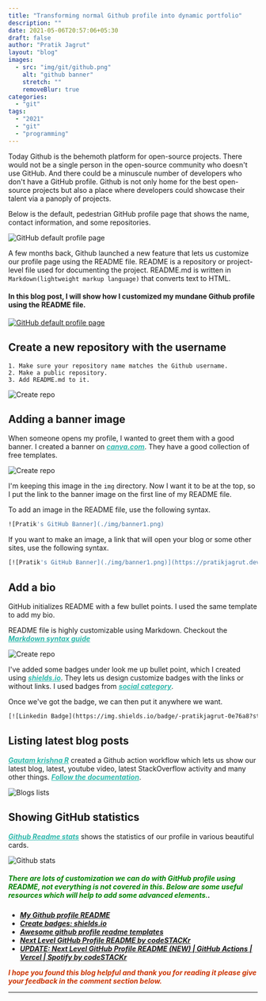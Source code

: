 ```yaml
---
title: "Transforming normal Github profile into dynamic portfolio"
description: ""
date: 2021-05-06T20:57:06+05:30
draft: false
author: "Pratik Jagrut"
layout: "blog"
images:
  - src: "img/git/github.png"
    alt: "github banner"
    stretch: ""
    removeBlur: true
categories:
  - "git"
tags:
  - "2021"
  - "git"
  - "programming"
---
```

Today Github is the behemoth platform for open-source projects.
There would not be a single person in the open-source community who doesn't use GitHub.
And there could be a minuscule number of developers who don't have a GitHub profile.
Github is not only home for the best open-source projects but also a place where developers could showcase their talent via a panoply of projects.

Below is the default, pedestrian GitHub profile page that shows the name, contact information, and some repositories.

![GitHub default profile page](/img/git/ghRegProf.png)

A few months back, Github launched a new feature that lets us customize our profile page using the README file.
README is a repository or project-level file used for documenting the project. 
README.md is written in `Markdown(lightweight markup language)` that converts text to HTML.

#### In this blog post, I will show how I customized my mundane Github profile using the README file.

[![GitHub default profile page](/img/git/ghNewProf.png)](https://github.com/pratikjagrut)

## Create a new repository with the username

```
1. Make sure your repository name matches the Github username.
2. Make a public repository.
3. Add README.md to it.
```
![Create repo](/img/git/repoC.png)

## Adding a banner image

When someone opens my profile, I wanted to greet them with a good banner. 
I created a banner on ***<a href="https://www.canva.com/" style="color:#2eb8ac" target="_blank">canva.com</a>***. 
They have a good collection of free templates.

![Create repo](/img/git/ghbanner.png)

I'm keeping this image in the `img` directory.
Now I want it to be at the top, so I put the link to the banner image on the first line of my README file.

To add an image in the README file, use the following syntax.
```dockerfile
![Pratik's GitHub Banner](./img/banner1.png)
```

If you want to make an image, a link that will open your blog or some other sites, use the following syntax.
```dockerfile
[![Pratik's GitHub Banner](./img/banner1.png)](https://pratikjagrut.dev)
```

## Add a bio

GitHub initializes README with a few bullet points. I used the same template to add my bio.

README file is highly customizable using Markdown. Checkout the ***<a href="https://www.markdownguide.org/basic-syntax/" style="color:#2eb8ac" target="_blank">Markdown syntax guide</a>***

![Create repo](/img/git/bio.png)

I've added some badges under look me up bullet point, which I created using ***<a href="http://shields.io/" style="color:#2eb8ac" target="_blank">shields.io</a>***. They lets us design customize badges with the links or without links. I used badges from ***<a href="https://shields.io/category/social" style="color:#2eb8ac" target="_blank">social category</a>***.

Once we've got the badge, we can then put it anywhere we want.
```dockerfile
[![Linkedin Badge](https://img.shields.io/badge/-pratikjagrut-0e76a8?style=flat&labelColor=0e76a8&logo=linkedin&logoColor=white)][linkedin]
```

## Listing latest blog posts

***<a href="https://github.com/gautamkrishnar" style="color:#2eb8ac" target="_blank">Gautam krishna R</a>*** created a Github action workflow which lets us show our latest blog, latest, youtube video, latest StackOverflow activity and many other things. ***<a href="https://github.com/gautamkrishnar/blog-post-workflow" style="color:#2eb8ac" target="_blank">Follow the documentation</a>***. 

![Blogs lists](/img/git/blogs.png)

## Showing GitHub statistics

***<a href="https://github.com/anuraghazra/github-readme-stats" style="color:#2eb8ac" target="_blank">Github Readme stats</a>*** shows the statistics of our profile in various beautiful cards. 

![Github stats](/img/git/stats.png)


##### <span style="color:green"> There are lots of customization we can do with GitHub profile using README, not everything is not covered in this. Below are some useful resources which will help to add some advanced elements.</span>.

- ***[My Github profile README](https://github.com/pratikjagrut/pratikjagrut)***
- ***[Create badges: shields.io](https://shields.io/)***
- ***[Awesome github profile readme templates](https://github.com/abhisheknaiidu/awesome-github-profile-readme)***
- ***[Next Level GitHub Profile README by codeSTACKr](https://www.youtube.com/watch?v=ECuqb5Tv9qI&t=716s)***
- ***[UPDATE: Next Level GitHub Profile README (NEW) | GitHub Actions | Vercel | Spotify by codeSTACKr](https://www.youtube.com/watch?v=n6d4KHSKqGk&t=181s)***

<b style="color:#cc3300"><i>***I hope you found this blog helpful and thank you for reading it please give your feedback in the comment section below.***</i></b>

<hr>